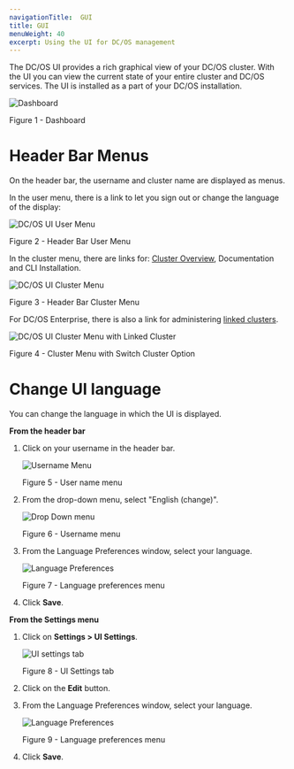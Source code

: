 ```yaml
---
navigationTitle:  GUI
title: GUI
menuWeight: 40
excerpt: Using the UI for DC/OS management
---
```


The DC/OS UI provides a rich graphical view of your DC/OS cluster. With the UI you can view the current state of your entire cluster and DC/OS services. The UI is installed as a part of your DC/OS installation.

![Dashboard](/mesosphere/dcos/2.2/img/dashboard-ee-1-12.png)

Figure 1 - Dashboard

# Header Bar Menus

On the header bar, the username and cluster name are displayed as menus.

In the user menu, there is a link to let you sign out or change the language of the display:

![DC/OS UI User Menu](/mesosphere/dcos/2.2/img/GUI-change-UI-language-selector.png)

Figure 2 - Header Bar User Menu

In the cluster menu, there are links for: [Cluster Overview](/mesosphere/dcos/2.2/gui/cluster/), Documentation and CLI Installation.

![DC/OS UI Cluster Menu](/mesosphere/dcos/2.2/img/header-bar-cluster-dropdown-1-12.png)

Figure 3 - Header Bar Cluster Menu

For DC/OS Enterprise, there is also a link for administering [linked clusters](/mesosphere/dcos/2.2/administering-clusters/multiple-clusters/cluster-links/).

![DC/OS UI Cluster Menu with Linked Cluster](/mesosphere/dcos/2.2/img/switch-cluster-1-12.png)

Figure 4 - Cluster Menu with Switch Cluster Option

# Change UI language

You can change the language in which the UI is displayed. 

**From the header bar**

1. Click on your username in the header bar.

    ![Username Menu](/mesosphere/dcos/2.2/img/GUI-change-UI-settings-menu-3.png)

    Figure 5 - User name menu

1. From the drop-down menu, select "English (change)".

    ![Drop Down menu](/mesosphere/dcos/2.2/img/GUI-change-UI-language-selector.png)

    Figure 6 - Username menu

1. From the Language Preferences window, select your language.

    ![Language Preferences](/mesosphere/dcos/2.2/img/GUI-change-UI-settings-menu-2.png)

    Figure 7 - Language preferences menu

1. Click **Save**.

<a name="settings-language"></a>
**From the Settings menu**

1. Click on **Settings > UI Settings**.

    ![UI settings tab](/mesosphere/dcos/2.2/img/GUI-change-UI-settings-menu-1.png)

    Figure 8 - UI Settings tab

1. Click on the **Edit** button.

1. From the Language Preferences window, select your language.

    ![Language Preferences](/mesosphere/dcos/2.2/img/GUI-change-UI-settings-menu-2.png)

    Figure 9 - Language preferences menu
1. Click **Save**.

